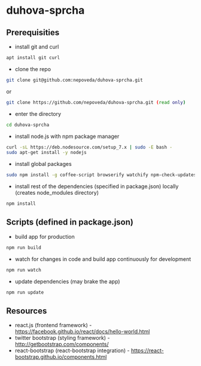 # duhova-sprcha

## Prerequisities

- install git and curl
```bash
apt install git curl
```

- clone the repo
```bash
git clone git@github.com:nepoveda/duhova-sprcha.git
```

or

```bash
git clone https://github.com/nepoveda/duhova-sprcha.git (read only)
```

- enter the directory
```bash
cd duhova-sprcha
```

- install node.js with npm package manager
```bash
curl -sL https://deb.nodesource.com/setup_7.x | sudo -E bash -
sudo apt-get install -y nodejs
```

- install global packages
```bash
sudo npm install -g coffee-script browserify watchify npm-check-updates
```

- install rest of the dependencies (specified in package.json) locally (creates node_modules
  directory)
```bash
npm install
```

## Scripts (defined in package.json)

- build app for production
```bash
npm run build
```

- watch for changes in code and build app continuously for development
```bash
npm run watch
```

- update dependencies (may brake the app)
```bash
npm run update
```

## Resources
- react.js (frontend framework) - https://facebook.github.io/react/docs/hello-world.html
- twitter bootstrap (styling framework) - http://getbootstrap.com/components/
- react-bootstrap (react-bootstrap integration) - https://react-bootstrap.github.io/components.html
